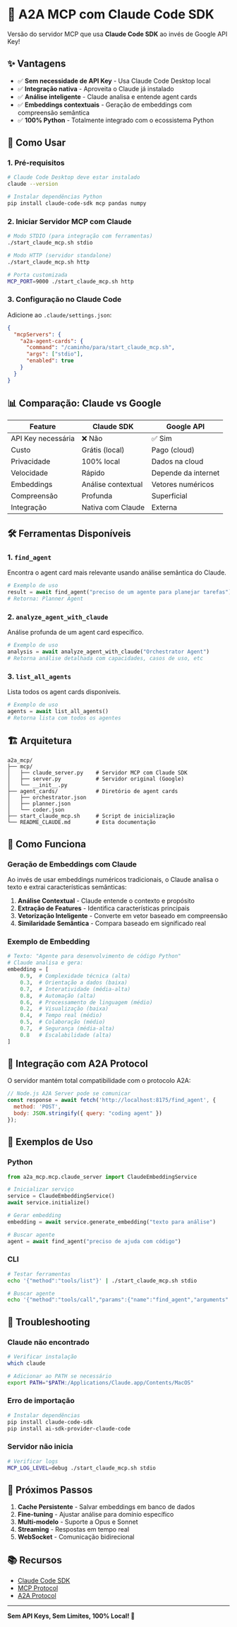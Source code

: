 # 🤖 A2A MCP com Claude Code SDK

Versão do servidor MCP que usa **Claude Code SDK** ao invés de Google API Key!

## ✨ Vantagens

- ✅ **Sem necessidade de API Key** - Usa Claude Code Desktop local
- ✅ **Integração nativa** - Aproveita o Claude já instalado
- ✅ **Análise inteligente** - Claude analisa e entende agent cards
- ✅ **Embeddings contextuais** - Geração de embeddings com compreensão semântica
- ✅ **100% Python** - Totalmente integrado com o ecossistema Python

## 🚀 Como Usar

### 1. Pré-requisitos

```bash
# Claude Code Desktop deve estar instalado
claude --version

# Instalar dependências Python
pip install claude-code-sdk mcp pandas numpy
```

### 2. Iniciar Servidor MCP com Claude

```bash
# Modo STDIO (para integração com ferramentas)
./start_claude_mcp.sh stdio

# Modo HTTP (servidor standalone)
./start_claude_mcp.sh http

# Porta customizada
MCP_PORT=9000 ./start_claude_mcp.sh http
```

### 3. Configuração no Claude Code

Adicione ao `.claude/settings.json`:

```json
{
  "mcpServers": {
    "a2a-agent-cards": {
      "command": "/caminho/para/start_claude_mcp.sh",
      "args": ["stdio"],
      "enabled": true
    }
  }
}
```

## 📊 Comparação: Claude vs Google

| Feature | Claude SDK | Google API |
|---------|-----------|------------|
| API Key necessária | ❌ Não | ✅ Sim |
| Custo | Grátis (local) | Pago (cloud) |
| Privacidade | 100% local | Dados na cloud |
| Velocidade | Rápido | Depende da internet |
| Embeddings | Análise contextual | Vetores numéricos |
| Compreensão | Profunda | Superficial |
| Integração | Nativa com Claude | Externa |

## 🛠️ Ferramentas Disponíveis

### 1. `find_agent`
Encontra o agent card mais relevante usando análise semântica do Claude.

```python
# Exemplo de uso
result = await find_agent("preciso de um agente para planejar tarefas")
# Retorna: Planner Agent
```

### 2. `analyze_agent_with_claude`
Análise profunda de um agent card específico.

```python
# Exemplo de uso
analysis = await analyze_agent_with_claude("Orchestrator Agent")
# Retorna análise detalhada com capacidades, casos de uso, etc
```

### 3. `list_all_agents`
Lista todos os agent cards disponíveis.

```python
# Exemplo de uso
agents = await list_all_agents()
# Retorna lista com todos os agentes
```

## 🏗️ Arquitetura

```
a2a_mcp/
├── mcp/
│   ├── claude_server.py    # Servidor MCP com Claude SDK
│   ├── server.py           # Servidor original (Google)
│   └── __init__.py
├── agent_cards/            # Diretório de agent cards
│   ├── orchestrator.json
│   ├── planner.json
│   └── coder.json
├── start_claude_mcp.sh     # Script de inicialização
└── README_CLAUDE.md        # Esta documentação
```

## 🔧 Como Funciona

### Geração de Embeddings com Claude

Ao invés de usar embeddings numéricos tradicionais, o Claude analisa o texto e extrai características semânticas:

1. **Análise Contextual** - Claude entende o contexto e propósito
2. **Extração de Features** - Identifica características principais
3. **Vetorização Inteligente** - Converte em vetor baseado em compreensão
4. **Similaridade Semântica** - Compara baseado em significado real

### Exemplo de Embedding

```python
# Texto: "Agente para desenvolvimento de código Python"
# Claude analisa e gera:
embedding = [
    0.9,  # Complexidade técnica (alta)
    0.3,  # Orientação a dados (baixa)
    0.7,  # Interatividade (média-alta)
    0.8,  # Automação (alta)
    0.6,  # Processamento de linguagem (médio)
    0.2,  # Visualização (baixa)
    0.4,  # Tempo real (médio)
    0.5,  # Colaboração (médio)
    0.7,  # Segurança (média-alta)
    0.8   # Escalabilidade (alta)
]
```

## 🔌 Integração com A2A Protocol

O servidor mantém total compatibilidade com o protocolo A2A:

```javascript
// Node.js A2A Server pode se comunicar
const response = await fetch('http://localhost:8175/find_agent', {
  method: 'POST',
  body: JSON.stringify({ query: "coding agent" })
});
```

## 📝 Exemplos de Uso

### Python
```python
from a2a_mcp.mcp.claude_server import ClaudeEmbeddingService

# Inicializar serviço
service = ClaudeEmbeddingService()
await service.initialize()

# Gerar embedding
embedding = await service.generate_embedding("texto para análise")

# Buscar agente
agent = await find_agent("preciso de ajuda com código")
```

### CLI
```bash
# Testar ferramentas
echo '{"method":"tools/list"}' | ./start_claude_mcp.sh stdio

# Buscar agente
echo '{"method":"tools/call","params":{"name":"find_agent","arguments":{"query":"planner"}}}' | ./start_claude_mcp.sh stdio
```

## 🚨 Troubleshooting

### Claude não encontrado
```bash
# Verificar instalação
which claude

# Adicionar ao PATH se necessário
export PATH="$PATH:/Applications/Claude.app/Contents/MacOS"
```

### Erro de importação
```bash
# Instalar dependências
pip install claude-code-sdk
pip install ai-sdk-provider-claude-code
```

### Servidor não inicia
```bash
# Verificar logs
MCP_LOG_LEVEL=debug ./start_claude_mcp.sh stdio
```

## 🎯 Próximos Passos

1. **Cache Persistente** - Salvar embeddings em banco de dados
2. **Fine-tuning** - Ajustar análise para domínio específico
3. **Multi-modelo** - Suporte a Opus e Sonnet
4. **Streaming** - Respostas em tempo real
5. **WebSocket** - Comunicação bidirecional

## 📚 Recursos

- [Claude Code SDK](https://github.com/anthropics/claude-code-sdk-python)
- [MCP Protocol](https://modelcontextprotocol.io)
- [A2A Protocol](https://a2aprotocol.ai)

---

**Sem API Keys, Sem Limites, 100% Local! 🚀**
